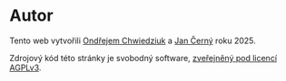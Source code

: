 
# Autor

Tento web vytvořili [Ondřejem Chwiedziuk](https://chwiedziuk.cz/) a [Jan Černý](https://blackblog.cz/) roku 2025.

Zdrojový kód této stránky je svobodný software, [zveřejněný pod licencí AGPLv3](https://github.com/ondrachwiedziuk/skolavprirodenew).
